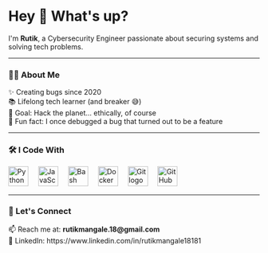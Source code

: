 <h1 align="left">Hey 👋 What's up?</h1>

<p align="left">I'm <strong>Rutik</strong>, a Cybersecurity Engineer passionate about securing systems and solving tech problems.</p>

---

### 🧑‍💻 About Me

<p align="left">
  ✨ Creating bugs since 2020<br>
  📚 Lifelong tech learner (and breaker 😅)<br>
  🎯 Goal: Hack the planet... ethically, of course<br>
  🎲 Fun fact: I once debugged a bug that turned out to be a feature
</p>

---

### 🛠️ I Code With

<div align="left">
  <!-- Scripting & general dev -->
  <img src="https://cdn.jsdelivr.net/gh/devicons/devicon/icons/python/python-original.svg" height="40" alt="Python logo" />
  <img width="12" />
  <img src="https://cdn.jsdelivr.net/gh/devicons/devicon/icons/javascript/javascript-original.svg" height="40" alt="JavaScript logo" />
  <img width="12" />
  <img src="https://cdn.jsdelivr.net/gh/devicons/devicon/icons/bash/bash-original.svg" height="40" alt="Bash logo" />

  <!-- DevOps & version control -->
  <img width="12" />
  <img src="https://cdn.jsdelivr.net/gh/devicons/devicon/icons/docker/docker-original.svg" height="40" alt="Docker logo" />
  <img width="12" />
  <img src="https://cdn.jsdelivr.net/gh/devicons/devicon/icons/git/git-original.svg" height="40" alt="Git logo" />
  <img width="12" />
  <img src="https://cdn.jsdelivr.net/gh/devicons/devicon/icons/github/github-original.svg" height="40" alt="GitHub logo" />

</div>

---

### 🔗 Let's Connect

<p align="left">
  📫 Reach me at: <strong>rutikmangale.18@gmail.com</strong><br>
  💼 LinkedIn: https://www.linkedin.com/in/rutikmangale18181
</p>
